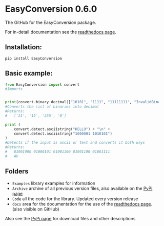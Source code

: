 # EasyConversion 0.6.0

The GitHub for the EasyConversion package. 

For in-detail documentation see the [readthedocs page](https://easyconversion.readthedocs.io/en/latest/).

## Installation:
```pip
pip install EasyConversion
```
## Basic example:
```python
from EasyConversion import convert
#Imports


print(convert.binary.decimal(["10101", "1111", "11111111", "InvalidBinary"], return_type=str))
#Converts the list of binaries into decimal
#Returns:
#   ['21', '15', '255', '0']

print (
    convert.detect.asciistring("HELLO") + "\n" +
    convert.detect.asciistring("1000001 1010101")
)
#Detects if the input is ascii or text and converts it both ways
#Returns:
#   01001000 01000101 01001100 01001100 01001111
#   AU
```

## Folders
* `Examples` library examples for information
* `Archive` archive of all previous version files, also available on the [PyPi page](https://pypi.org/project/EasyConversion/)
* `Code` all the code for the library. Updated every version release
* `docs` area for the documentation for the use of the [readthedocs page](https://easyconversion.readthedocs.io/en/latest/). (also visible on GitHub)

Also see the [PyPi page](https://pypi.org/project/EasyConversion/) for download files and other descriptions
